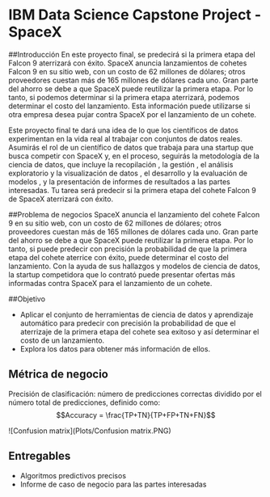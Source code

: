 # IBM Data Science Capstone Project - SpaceX


##Introducción
En este proyecto final, se predecirá si la primera etapa del Falcon 9 aterrizará con éxito. SpaceX anuncia lanzamientos de cohetes Falcon 9 en su sitio web, con un costo de 62 millones de dólares; otros proveedores cuestan más de 165 millones de dólares cada uno. Gran parte del ahorro se debe a que SpaceX puede reutilizar la primera etapa. Por lo tanto, si podemos determinar si la primera etapa aterrizará, podemos determinar el costo del lanzamiento. Esta información puede utilizarse si otra empresa desea pujar contra SpaceX por el lanzamiento de un cohete.

Este proyecto final te dará una idea de lo que los científicos de datos experimentan en la vida real al trabajar con conjuntos de datos reales. Asumirás el rol de un científico de datos que trabaja para una startup que busca competir con SpaceX y, en el proceso, seguirás la metodología de la ciencia de datos, que incluye la recopilación , la gestión , el análisis exploratorio y la visualización de datos , el desarrollo y la evaluación de modelos , y la presentación de informes de resultados a las partes interesadas. Tu tarea será predecir si la primera etapa del cohete Falcon 9 de SpaceX aterrizará con éxito.

##Problema de negocios
SpaceX anuncia el lanzamiento del cohete Falcon 9 en su sitio web, con un costo de 62 millones de dólares; otros proveedores cuestan más de 165 millones de dólares cada uno. Gran parte del ahorro se debe a que SpaceX puede reutilizar la primera etapa. Por lo tanto, si puede predecir con precisión la probabilidad de que la primera etapa del cohete aterrice con éxito, puede determinar el costo del lanzamiento. Con la ayuda de sus hallazgos y modelos de ciencia de datos, la startup competidora que lo contrató puede presentar ofertas más informadas contra SpaceX para el lanzamiento de un cohete.

##Objetivo
* Aplicar el conjunto de herramientas de ciencia de datos y aprendizaje automático para predecir con precisión la probabilidad de que el aterrizaje de la primera etapa del cohete sea exitoso y así determinar el costo de un lanzamiento.
* Explora los datos para obtener más información de ellos.

## Métrica de negocio
Precisión de clasificación: número de predicciones correctas dividido por el número total de predicciones, definido como:
$$Accuracy = \frac{TP+TN}{TP+FP+TN+FN}$$

![Confusion matrix](Plots/Confusion matrix.PNG)

## Entregables
* Algoritmos predictivos precisos
* Informe de caso de negocio para las partes interesadas



